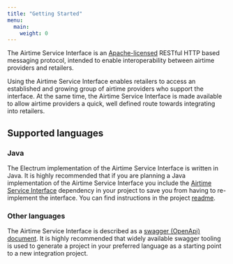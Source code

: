 ```yaml
---
title: "Getting Started"
menu:
  main:
    weight: 0
---
```


The Airtime Service Interface is an [Apache-licensed](https://www.apache.org/licenses/LICENSE-2.0) RESTful HTTP based messaging protocol, intended to enable interoperability between airtime providers and retailers.

Using the Airtime Service Interface enables retailers to access an established and growing group of airtime providers who support the interface. At the same time, the Airtime Service Interface is made available to allow airtime providers a quick, well defined route towards integrating into retailers.

## Supported languages

### Java

The Electrum implementation of the Airtime Service Interface is written in Java. It is highly recommended that if you are planning a Java implementation of the Airtime Service Interface you include the [Airtime Service Interface](https://github.com/electrumpayments/airtime-service-interface) dependency in your project to save you from having to re-implement the interface. You can find instructions in the project [readme](https://github.com/electrumpayments/airtime-service-interface).

### Other languages

The Airtime Service Interface is described as a [swagger (OpenApi) document](/specification/swagger). It is highly recommended that widely available swagger tooling is used to generate a project in your preferred language as a starting point to a new integration project.
